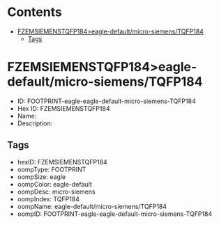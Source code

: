 



Contents
========

* [FZEMSIEMENSTQFP184>eagle-default/micro-siemens/TQFP184](#fzemsiemenstqfp184eagle-defaultmicro-siemenstqfp184)
	* [Tags](#tags)

# FZEMSIEMENSTQFP184>eagle-default/micro-siemens/TQFP184

- ID: FOOTPRINT-eagle-eagle-default-micro-siemens-TQFP184
- Hex ID: FZEMSIEMENSTQFP184
- Name: 
- Description: 

## Tags

- hexID: FZEMSIEMENSTQFP184
- oompType: FOOTPRINT
- oompSize: eagle
- oompColor: eagle-default
- oompDesc: micro-siemens
- oompIndex: TQFP184
- oompName: eagle-default/micro-siemens/TQFP184
- oompID: FOOTPRINT-eagle-eagle-default-micro-siemens-TQFP184
